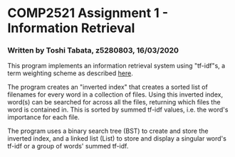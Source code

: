 # COMP2521 Assignment 1 - Information Retrieval
### Written by Toshi Tabata, z5280803, 16/03/2020

 This program implements an information retrieval system using "tf-idf"s, a term
 weighting scheme as described [here](https://en.wikipedia.org/wiki/Tf-idf).

 The program creates an "inverted index" that creates a sorted list of
 filenames for every word in a collection of files. Using this inverted index,
 word(s) can be searched for across all the files, returning which files the
 word is contained in. This is sorted by summed tf-idf values, i.e. the word's
 importance for each file.

 The program uses a binary search tree (BST) to create and store the inverted
 index, and a linked list (List) to store and display a singular word's tf-idf
 or a group of words' summed tf-idf.
